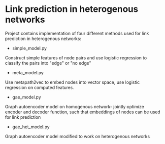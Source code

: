 # Link prediction in heterogenous networks

Project contains implementation of four different methods used for link prediction in heterogenous networks:

- simple_model.py

Construct simple features of node pairs and use logistic regression to classify the pairs into "edge" or "no edge"

- meta_model.py

Use metapath2vec to embed nodes into vector space, use logistic regression on computed features.

- gae_model.py

Graph autoencoder model on homogenous network- jointly optimize encoder and decoder function, such that embeddings of nodes can be used for link prediction

- gae_het_model.py

Graph autoencoder model modified to work on heterogenous networks
